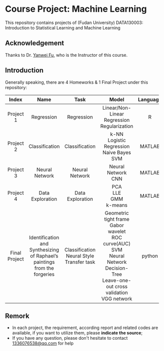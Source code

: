 # Course Project: Machine Learning
This repository contains projects of (Fudan University) DATA130003: Introduction to Statistical Learning and Machine Learning

## Acknowledgement
Thanks to Dr. [Yanwei Fu](https://yanweifu.github.io), who is the Instructor of this course.

## Introduction
Generally speaking, there are 4 Homeworks & 1 Final Project under this repository:

|Index|Name|Task|Model|Language|
|:--:|:--:|:--:|:--:|:--:|
|Project 1|Regression|Regression| Linear/Non-Linear Regression <br> Regularization|R|
|Project 2|Classification|Classification|k-NN <br> Logistic Regression <br> Naive Bayes <br> SVM|MATLAB|
|Project 3|Neural Network|Neural Network|Neural Network <br> CNN|MATLAB|
|Project 4|Data Exploration|Data Exploration|PCA <br> LLE <br> GMM <br> k-means|MATLAB|
|Final Project|Identification and Synthesizing of Raphael’s paintings from the forgeries|Classification <br> Neural Style Transfer task|Geometric tight frame<br>Gabor wavelet<br>ROC curve(AUC)<br>SVM<br>Neural Network<br>Decision-Tree<br>Leave-one-out cross validation<br>VGG network|python|

## Remork

* In each project, the requirement, according report and related codes are available, if you want to utilize them, please **indicate the source**;
* If you have any question, please don't hesitate to contact 1336076538@qq.com for help
